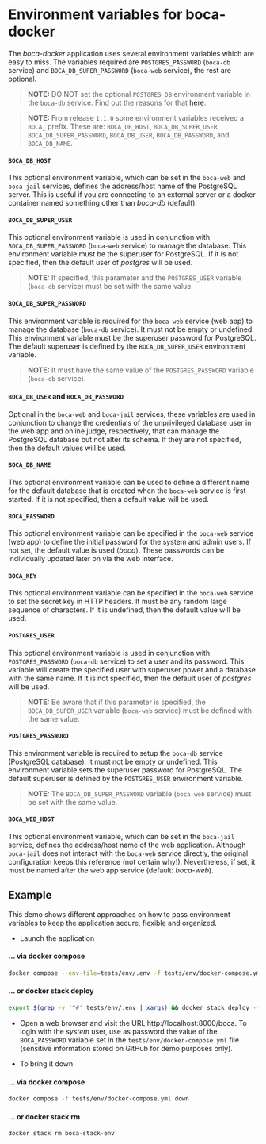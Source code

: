 # Environment variables for boca-docker

The _boca-docker_ application uses several environment variables which are easy to miss. The variables required are `POSTGRES_PASSWORD` (`boca-db` service) and `BOCA_DB_SUPER_PASSWORD` (`boca-web` service), the rest are optional.

> **NOTE:** DO NOT set the optional `POSTGRES_DB` environment variable in the `boca-db` service. Find out the reasons for that [here](https://github.com/joaofazolo/boca-docker/issues/17).

> **NOTE:** From release `1.1.0` some environment variables received a `BOCA_` prefix. These are: `BOCA_DB_HOST`, `BOCA_DB_SUPER_USER`, `BOCA_DB_SUPER_PASSWORD`, `BOCA_DB_USER`, `BOCA_DB_PASSWORD`, and `BOCA_DB_NAME`.

#### **`BOCA_DB_HOST`**

This optional environment variable, which can be set in the `boca-web` and `boca-jail` services, defines the address/host name of the PostgreSQL server. This is useful if you are connecting to an external server or a docker container named something other than _boca-db_ (default).

#### **`BOCA_DB_SUPER_USER`**

This optional environment variable is used in conjunction with `BOCA_DB_SUPER_PASSWORD` (`boca-web` service) to manage the database. This environment variable must be the superuser for PostgreSQL. If it is not specified, then the default user of _postgres_ will be used.

> **NOTE:** If specified, this parameter and the `POSTGRES_USER` variable (`boca-db` service) must be set with the same value.

#### **`BOCA_DB_SUPER_PASSWORD`**

This environment variable is required for the `boca-web` service (web app) to manage the database (`boca-db` service). It must not be empty or undefined. This environment variable must be the superuser password for PostgreSQL. The default superuser is defined by the `BOCA_DB_SUPER_USER` environment variable.

> **NOTE:** It must have the same value of the `POSTGRES_PASSWORD` variable (`boca-db` service).

#### **`BOCA_DB_USER`** and **`BOCA_DB_PASSWORD`**

Optional in the `boca-web` and `boca-jail` services, these variables are used in conjunction to change the credentials of the unprivileged database user in the web app and online judge, respectively, that can manage the PostgreSQL database but not alter its schema. If they are not specified, then the default values will be used.

#### **`BOCA_DB_NAME`**

This optional environment variable can be used to define a different name for the default database that is created when the `boca-web` service is first started. If it is not specified, then a default value will be used.

#### **`BOCA_PASSWORD`**

This optional environment variable can be specified in the `boca-web` service (web app) to define the initial password for the system and admin users. If not set, the default value is used (_boca_). These passwords can be individually updated later on via the web interface.

#### **`BOCA_KEY`**

This optional environment variable can be specified in the `boca-web` service to set the secret key in HTTP headers. It must be any random large sequence of characters. If it is undefined, then the default value will be used.

#### **`POSTGRES_USER`**

This optional environment variable is used in conjunction with `POSTGRES_PASSWORD` (`boca-db` service) to set a user and its password. This variable will create the specified user with superuser power and a database with the same name. If it is not specified, then the default user of _postgres_ will be used.

> **NOTE:** Be aware that if this parameter is specified, the `BOCA_DB_SUPER_USER` variable (`boca-web` service) must be defined with the same value.

#### **`POSTGRES_PASSWORD`**

This environment variable is required to setup the `boca-db` service (PostgreSQL database). It must not be empty or undefined. This environment variable sets the superuser password for PostgreSQL. The default superuser is defined by the `POSTGRES_USER` environment variable.

> **NOTE:** The `BOCA_DB_SUPER_PASSWORD` variable (`boca-web` service) must be set with the same value.

#### **`BOCA_WEB_HOST`**

This optional environment variable, which can be set in the `boca-jail` service, defines the address/host name of the web application. Although `boca-jail` does not interact with the `boca-web` service directly, the original configuration keeps this reference (not certain why!). Nevertheless, if set, it must be named after the web app service (default: _boca-web_).

## Example

This demo shows different approaches on how to pass environment variables to keep the application secure, flexible and organized.

* Launch the application

#### ... via docker compose

```bash
docker compose --env-file=tests/env/.env -f tests/env/docker-compose.yml up -d
```

#### ... or docker stack deploy

```bash
export $(grep -v '^#' tests/env/.env | xargs) && docker stack deploy --compose-file tests/env/docker-compose.yml boca-stack-env
```

* Open a web browser and visit the URL http://localhost:8000/boca. To login with the _system_ user, use as password the value of the `BOCA_PASSWORD` variable set in the `tests/env/docker-compose.yml` file (sensitive information stored on GitHub for demo purposes only).

* To bring it down

#### ... via docker compose

```bash
docker compose -f tests/env/docker-compose.yml down
```

#### ... or docker stack rm

```bash
docker stack rm boca-stack-env
```
